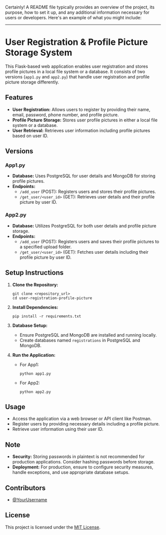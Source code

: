 Certainly! A README file typically provides an overview of the project, its purpose, how to set it up, and any additional information necessary for users or developers. Here's an example of what you might include:

---

# User Registration & Profile Picture Storage System

This Flask-based web application enables user registration and stores profile pictures in a local file system or a database. It consists of two versions (`app1.py` and `app2.py`) that handle user registration and profile picture storage differently.

## Features

- **User Registration:** Allows users to register by providing their name, email, password, phone number, and profile picture.
- **Profile Picture Storage:** Stores user profile pictures in either a local file system or a database.
- **User Retrieval:** Retrieves user information including profile pictures based on user ID.

## Versions

### App1.py
- **Database:** Uses PostgreSQL for user details and MongoDB for storing profile pictures.
- **Endpoints:**
    - `/add_user` (POST): Registers users and stores their profile pictures.
    - `/get_user/<user_id>` (GET): Retrieves user details and their profile picture by user ID.

### App2.py
- **Database:** Utilizes PostgreSQL for both user details and profile picture storage.
- **Endpoints:**
    - `/add_user` (POST): Registers users and saves their profile pictures to a specified upload folder.
    - `/get_user/<user_id>` (GET): Fetches user details including their profile picture by user ID.

## Setup Instructions

1. **Clone the Repository:**
    ```
    git clone <repository_url>
    cd user-registration-profile-picture
    ```

2. **Install Dependencies:**
    ```
    pip install -r requirements.txt
    ```

3. **Database Setup:**
    - Ensure PostgreSQL and MongoDB are installed and running locally.
    - Create databases named `registrations` in PostgreSQL and MongoDB.

4. **Run the Application:**
    - For App1:
        ```
        python app1.py
        ```
    - For App2:
        ```
        python app2.py
        ```

## Usage

- Access the application via a web browser or API client like Postman.
- Register users by providing necessary details including a profile picture.
- Retrieve user information using their user ID.

## Note

- **Security:** Storing passwords in plaintext is not recommended for production applications. Consider hashing passwords before storage.
- **Deployment:** For production, ensure to configure security measures, handle exceptions, and use appropriate database setups.

## Contributors

- [@YourUsername](https://github.com/Hrithik-Vashishtha)

## License

This project is licensed under the [MIT License](LICENSE).

